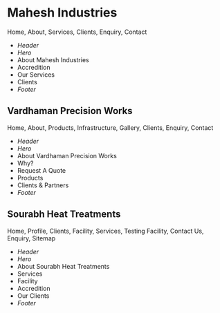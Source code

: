 # Mahesh Industries
Home, About, Services, Clients, Enquiry, Contact

- _Header_
- _Hero_
- About Mahesh Industries
- Accredition
- Our Services
- Clients
- _Footer_

## Vardhaman Precision Works
Home, About, Products, Infrastructure, Gallery, Clients, Enquiry, Contact

- _Header_
- _Hero_
- About Vardhaman Precision Works
- Why?
- Request A Quote
- Products
- Clients & Partners
- _Footer_

## Sourabh Heat Treatments
Home, Profile, Clients, Facility, Services, Testing Facility, Contact Us, Enquiry, Sitemap

- _Header_
- _Hero_
- About Sourabh Heat Treatments
- Services
- Facility
- Accredition
- Our Clients
- _Footer_